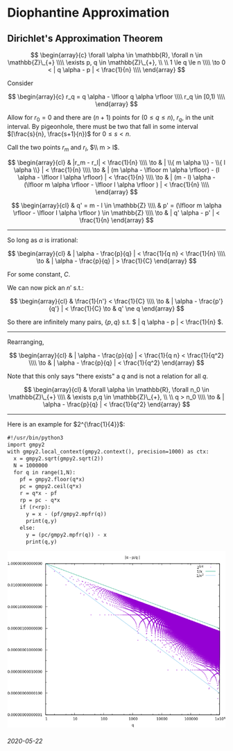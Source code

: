 Diophantine Approximation
===

Dirichlet's Approximation Theorem
---

$$
\begin{array}{c}
\forall \alpha \in \mathbb{R}, \forall n \in \mathbb{Z}\_{+} \\\\
\exists p, q \in \mathbb{Z}\_{+}, \\ \\ 1 \le q \le n \\\\
\to 0 < | q \alpha - p | < \frac{1}{n} \\\\
\end{array}
$$

Consider

$$
\begin{array}{c}
r_q = q \alpha - \lfloor q \alpha \rfloor \\\\
r_q \in [0,1) \\\\
\end{array}
$$

Allow for $r_0 = 0$ and there
are $(n+1)$ points for $(0 \le q \le n)$, $r_q$, in the unit interval.
By pigeonhole, there must be two that fall in some interval $[\frac{s}{n}, \frac{s+1}{n})$ for $0 \le s < n$.

Call the two points $r_m$ and $r_l$, $\\ m > l$.

$$
\begin{array}{cl}
& |r_m - r_l| < \frac{1}{n} \\\\
\to & | \\{ m \alpha \\} - \\{ l \alpha \\} | < \frac{1}{n} \\\\
\to & | (m \alpha - \lfloor m \alpha \rfloor) - (l \alpha - \lfloor l \alpha \rfloor) | < \frac{1}{n} \\\\
\to & | (m - l) \alpha - (\lfloor m \alpha \rfloor - \lfloor l \alpha \rfloor ) | < \frac{1}{n} \\\\
\end{array}
$$


$$
\begin{array}{cl}
 & q' = m - l \in \mathbb{Z} \\\\
 & p' = (\lfloor m \alpha \rfloor - \lfloor l \alpha \rfloor )  \in \mathbb{Z} \\\\
\to & | q' \alpha - p' | < \frac{1}{n}
\end{array}
$$

---

So long as $\alpha$ is irrational:

$$
\begin{array}{cl}
 & | \alpha - \frac{p}{q} | < \frac{1}{q n} < \frac{1}{n} \\\\
\to & | \alpha - \frac{p}{q} | > \frac{1}{C}
\end{array}
$$

For some constant, $C$.

We can now pick an $n'$ s.t.:

$$
\begin{array}{cl}
 & \frac{1}{n'} < \frac{1}{C} \\\\
\to & | \alpha - \frac{p'}{q'} | < \frac{1}{C}
\to & q' \ne q
\end{array}
$$

So there are infinitely many pairs, $\{p,q\}$ s.t. $ | q \alpha - p | < \frac{1}{n} $.

---

Rearranging,

$$
\begin{array}{cl}
& | \alpha - \frac{p}{q} | < \frac{1}{q n} < \frac{1}{q^2} \\\\
\to & | \alpha - \frac{p}{q} | < \frac{1}{q^2}
\end{array}
$$

Note that this only says "there exists" a $q$ and is not a relation for all $q$.

$$
\begin{array}{cl}
& \forall \alpha \in \mathbb{R}, \forall n_0 \in \mathbb{Z}\_{+} \\\\
& \exists p,q \in \mathbb{Z}\_{+}, \\ \\ q > n_0 \\\\
\to & | \alpha - \frac{p}{q} | < \frac{1}{q^2}
\end{array}
$$

---


Here is an example for $2^{\frac{1}{4}}$:



```
#!/usr/bin/python3
import gmpy2
with gmpy2.local_context(gmpy2.context(), precision=1000) as ctx:
  x = gmpy2.sqrt(gmpy2.sqrt(2))
  N = 1000000
  for q in range(1,N):
    pf = gmpy2.floor(q*x)
    pc = gmpy2.ceil(q*x)
    r = q*x - pf
    rp = pc - q*x
    if (r<rp):
      y = x - (pf/gmpy2.mpfr(q))
      print(q,y)
    else:
      y = (pc/gmpy2.mpfr(q)) - x
      print(q,y)
```

![Dirichlet bound for alpha - p/q plot](img/dirichlet_bound.png)



###### 2020-05-22

